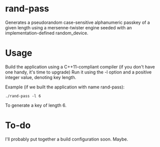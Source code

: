 rand-pass
=========

Generates a pseudorandom case-sensitive alphanumeric passkey of a given length using a mersenne-twister engine seeded with an implementation-defined random_device.

Usage
=====
Build the application using a C++11-compliant compiler (if you don't have one handy, it's time to upgrade)
Run it using the -l option and a positive integer value, denoting key length.

Example (if we built the application with name rand-pass):
```
./rand-pass -l 6
```
To generate a key of length 6.

To-do
=====
I'll probably put together a build configuration soon. Maybe.
